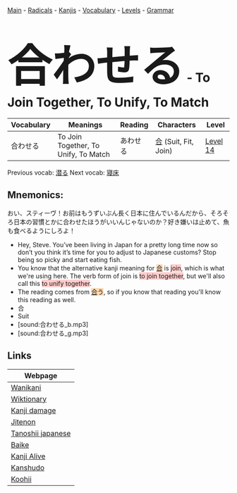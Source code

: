 <style> bigfont {font-size: 100px}</style>
[Main](../README.md) -
[Radicals](../radicals.md) -
[Kanjis](../kanjis.md) -
[Vocabulary](../vocabulary.md) -
[Levels](../levels.md) -
[Grammar](../grammar.md)
# <bigfont> 合わせる</bigfont> - To Join Together, To Unify, To Match 

| Vocabulary | Meanings | Reading | Characters | Level |
| --- | --- | --- | --- | --- |
| 合わせる | To Join Together, To Unify, To Match | あわせる |  [合](../kanjis/合.md) (Suit, Fit, Join) | [Level 14](../levels/wk_level14.md) |

Previous vocab: [潜る](潜る.md) Next vocab: [寝床](寝床.md) 

## Mnemonics:
おい、スティーヴ！お前はもうずいぶん長く日本に住んでいるんだから、そろそろ日本の習慣とかに合わせたほうがいいんじゃないのか？好き嫌いは止めて、魚も食べるようにしろよ！
* Hey, Steve. You’ve been living in Japan for a pretty long time now so don’t you think it’s time for you to adjust to Japanese customs? Stop being so picky and start eating fish.
* You know that the alternative kanji meaning for <span style="background-color:#fed8b1"> [合](https://jisho.org/search/合)</span> is <span style="background-color:#ffcccb"> join</span>, which is what we're using here. The verb form of join is <span style="background-color:#ffcccb"> to join together</span>, but we'll also call this <span style="background-color:#ffcccb"> to unify together</span>.
* The reading comes from <span style="background-color:#fed8b1"> [合](https://jisho.org/search/合)う</span>, so if you know that reading you'll know this reading as well.
* 合
* Suit
* [sound:合わせる_b.mp3]
* [sound:合わせる_g.mp3]


## Links 

| Webpage |
| --- |
| [Wanikani          ](https://www.wanikani.com/kanji/合わせる) |
| [Wiktionary        ](https://en.wiktionary.org/wiki/合わせる) |
| [Kanji damage      ](http://www.kanjidamage.com/kanji/search?utf8=✓&q=合わせる) |
| [Jitenon           ](https://jitenon.com/kanji/合わせる) |
| [Tanoshii japanese ](https://www.tanoshiijapanese.com/dictionary/kanji.cfm?k=合わせる) |
| [Baike             ](https://baike.baidu.com/item/合わせる) |
| [Kanji Alive       ](https://app.kanjialive.com/合わせる) |
| [Kanshudo          ](https://www.kanshudo.com/searchmn?q=合わせる) |
| [Koohii            ](https://kanji.koohii.com/study/kanji/合わせる) |

